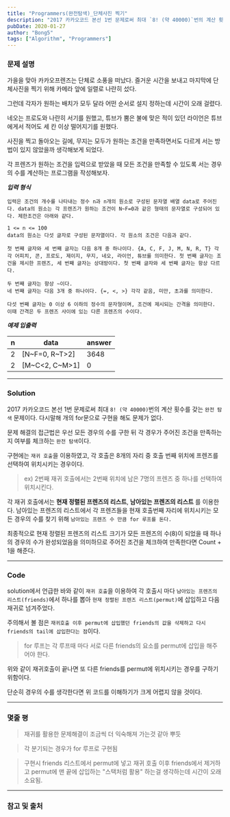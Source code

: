 ```yaml
---
title: "Programmers(완전탐색)_단체사진 찍기"
description: "2017 카카오코드 본선 1번 문제로써 최대 `8! (약 40000)`번의 계산 횟수를 갖는 `완전 탐색` 문제이다. 다시말해 개의 for문으로 구현을 해도 문제가 없다."
pubDate: 2020-01-27
author: "Bong5"
tags: ["Algorithm", "Programmers"]
---
```

### 문제 설명

가을을 맞아 카카오프렌즈는 단체로 소풍을 떠났다. 즐거운 시간을 보내고 마지막에 단체사진을 찍기 위해 카메라 앞에 일렬로 나란히 섰다.

그런데 각자가 원하는 배치가 모두 달라 어떤 순서로 설지 정하는데 시간이 오래 걸렸다.

네오는 프로도와 나란히 서기를 원했고, 튜브가 뿜은 불에 맞은 적이 있던 라이언은 튜브에게서 적어도 세 칸 이상 떨어지기를 원했다.

사진을 찍고 돌아오는 길에, 무지는 모두가 원하는 조건을 만족하면서도 다르게 서는 방법이 있지 않았을까 생각해보게 되었다.

각 프렌즈가 원하는 조건을 입력으로 받았을 때 모든 조건을 만족할 수 있도록 서는 경우의 수를 계산하는 프로그램을 작성해보자.

**_입력 형식_**

```
입력은 조건의 개수를 나타내는 정수 n과 n개의 원소로 구성된 문자열 배열 data로 주어진다. data의 원소는 각 프렌즈가 원하는 조건이 N~F=0과 같은 형태의 문자열로 구성되어 있다. 제한조건은 아래와 같다.

1 <= n <= 100
data의 원소는 다섯 글자로 구성된 문자열이다. 각 원소의 조건은 다음과 같다.

첫 번째 글자와 세 번째 글자는 다음 8개 중 하나이다. {A, C, F, J, M, N, R, T} 각각 어피치, 콘, 프로도, 제이지, 무지, 네오, 라이언, 튜브를 의미한다. 첫 번째 글자는 조건을 제시한 프렌즈, 세 번째 글자는 상대방이다. 첫 번째 글자와 세 번째 글자는 항상 다르다.

두 번째 글자는 항상 ~이다.
네 번째 글자는 다음 3개 중 하나이다. {=, <, >} 각각 같음, 미만, 초과를 의미한다.

다섯 번째 글자는 0 이상 6 이하의 정수의 문자형이며, 조건에 제시되는 간격을 의미한다. 이때 간격은 두 프렌즈 사이에 있는 다른 프렌즈의 수이다.
```

**_예제 입출력_**

| n |	data | answer |
|---|---|---|
|2	| [N~F=0, R~T>2] |	3648 |
|2	| [M~C<2, C~M>1] |	0 |


---

### Solution

2017 카카오코드 본선 1번 문제로써 최대 `8! (약 40000)`번의 계산 횟수를 갖는 `완전 탐색` 문제이다. 다시말해 개의 for문으로 구현을 해도 문제가 없다.

문제 해결의 접근법은 우선 모든 경우의 수를 구한 뒤 각 경우가 주어진 조건을 만족하는지 여부를 체크하는 `완전 탐색`이다.

구현에는 `재귀 호출`을 이용하였고, 각 호출은 8개의 자리 중 호출 번째 위치에 프렌즈를 선택하여 위치시키는 경우이다.

>ex) 2번째 재귀 호출에서는 2번째 위치에 남은 7명의 프렌즈 중 하나를 선택하여 위치시킨다.

각 재귀 호출에서는 __현재 정렬된 프렌즈의 리스트__, __남아있는 프렌즈의 리스트__ 를 이용한다. 남아있는 프렌즈의 리스트에서 각 프렌즈들을 현재 호출번째 자리에 위치시키는 모든 경우의 수를 찾기 위해 `남아있는 프렌즈 수 만큼 for 루프를 돈다.`

최종적으로 현재 정렬된 프렌즈의 리스트 크기가 모든 프렌즈의 수(8)이 되었을 때 하나의 경우의 수가 완성되었음을 의미하므로 주어진 조건을 체크하여 만족한다면 Count + 1을 해준다.

---

### Code

<script src="https://gist.github.com/BongHoLee/9714626941406d754ca08388eedd0cd1.js"></script>

solution에서 언급한 바와 같이 `재귀 호출`을 이용하여 각 호출시 마다 `남아있는 프렌즈의 리스트(friends)`에서 하나를 뽑아 `현재 정렬된 프렌즈 리스트(permut)`에 삽입하고 다음 재귀로 넘겨주었다.

주의해서 볼 점은 `재귀호출 이후 permut에 삽입했던 friends의 값을 삭제하고 다시 friends의 tail에 삽입한다는 점`이다.

> for 루프는 각 루프때 마다 서로 다른 friends의 요소를 permut에 삽입을 해주어야 한다.

위와 같이 재귀호출이 끝나면 또 다른 friends를 permut에 위치시키는 경우를 구하기 위함이다.

단순히 경우의 수를 생각한다면 위 코드를 이해하기가 크게 어렵지 않을 것이다.

---

### 몇줄 평

> 재귀를 활용한 문제해결이 조금씩 더 익숙해져 가는것 같아 뿌듯

> 각 분기되는 경우가 for 루프로 구현됨

> 구현시 friends 리스트에서 permut에 넣고 재귀 호출 이후 friends에서 제거하고 permut에 맨 끝에 삽입하는 "스택처럼 활용" 하는걸 생각하는데 시간이 오래 소요됨.




---



### 참고 및 출처
